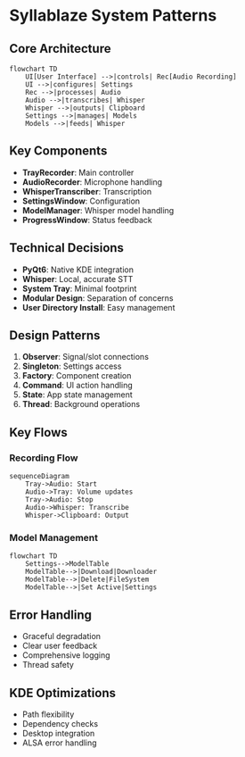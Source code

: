 # Syllablaze System Patterns

## Core Architecture
```mermaid
flowchart TD
    UI[User Interface] -->|controls| Rec[Audio Recording]
    UI -->|configures| Settings
    Rec -->|processes| Audio
    Audio -->|transcribes| Whisper
    Whisper -->|outputs| Clipboard
    Settings -->|manages| Models
    Models -->|feeds| Whisper
```

## Key Components
- **TrayRecorder**: Main controller
- **AudioRecorder**: Microphone handling
- **WhisperTranscriber**: Transcription
- **SettingsWindow**: Configuration
- **ModelManager**: Whisper model handling
- **ProgressWindow**: Status feedback

## Technical Decisions
- **PyQt6**: Native KDE integration
- **Whisper**: Local, accurate STT
- **System Tray**: Minimal footprint
- **Modular Design**: Separation of concerns
- **User Directory Install**: Easy management

## Design Patterns
1. **Observer**: Signal/slot connections
2. **Singleton**: Settings access
3. **Factory**: Component creation
4. **Command**: UI action handling
5. **State**: App state management
6. **Thread**: Background operations

## Key Flows
### Recording Flow
```mermaid
sequenceDiagram
    Tray->Audio: Start
    Audio->Tray: Volume updates
    Tray->Audio: Stop
    Audio->Whisper: Transcribe
    Whisper->Clipboard: Output
```

### Model Management
```mermaid
flowchart TD
    Settings-->ModelTable
    ModelTable-->|Download|Downloader
    ModelTable-->|Delete|FileSystem
    ModelTable-->|Set Active|Settings
```

## Error Handling
- Graceful degradation
- Clear user feedback
- Comprehensive logging
- Thread safety

## KDE Optimizations
- Path flexibility
- Dependency checks
- Desktop integration
- ALSA error handling